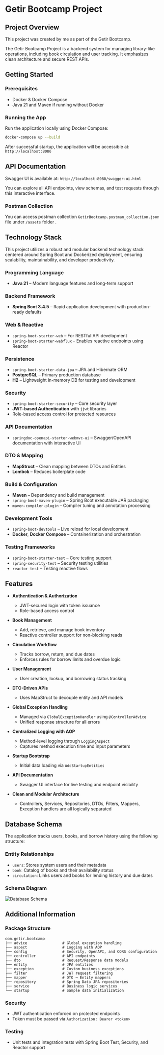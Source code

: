 # Getir Bootcamp Project

## Project Overview

This project was created by me as part of the Getir Bootcamp.

The Getir Bootcamp Project is a backend system for managing library-like operations, including book circulation and user
tracking. It emphasizes clean architecture and secure REST APIs.

## Getting Started

### Prerequisites

- Docker & Docker Compose
- Java 21 and Maven if running without Docker

### Running the App

Run the application locally using Docker Compose:

```bash
docker-compose up --build
```

After successful startup, the application will be accessible at: `http://localhost:8080`

## API Documentation

Swagger UI is available at: `http://localhost:8080/swagger-ui.html`

You can explore all API endpoints, view schemas, and test requests through this interactive interface.

### Postman Collection

You can access postman collection `GetirBootcamp.postman_collection.json` file under `/assets` folder .

## Technology Stack

This project utilizes a robust and modular backend technology stack centered around Spring Boot and Dockerized
deployment, ensuring scalability, maintainability, and developer productivity.

### Programming Language

- **Java 21** – Modern language features and long-term support

### Backend Framework

- **Spring Boot 3.4.5** – Rapid application development with production-ready defaults

### Web & Reactive

- `spring-boot-starter-web` – For RESTful API development
- `spring-boot-starter-webflux` – Enables reactive endpoints using Reactor

### Persistence

- `spring-boot-starter-data-jpa` – JPA and Hibernate ORM
- **PostgreSQL** – Primary production database
- **H2** – Lightweight in-memory DB for testing and development

### Security

- `spring-boot-starter-security` – Core security layer
- **JWT-based Authentication** with `jjwt` libraries
- Role-based access control for protected resources

### API Documentation

- `springdoc-openapi-starter-webmvc-ui` – Swagger/OpenAPI documentation with interactive UI

### DTO & Mapping

- **MapStruct** – Clean mapping between DTOs and Entities
- **Lombok** – Reduces boilerplate code

### Build & Configuration

- **Maven** – Dependency and build management
- `spring-boot-maven-plugin` – Spring Boot executable JAR packaging
- `maven-compiler-plugin` – Compiler tuning and annotation processing

### Development Tools

- `spring-boot-devtools` – Live reload for local development
- **Docker**, **Docker Compose** – Containerization and orchestration

### Testing Frameworks

- `spring-boot-starter-test` – Core testing support
- `spring-security-test` – Security testing utilities
- `reactor-test` – Testing reactive flows

## Features

- **Authentication & Authorization**
    - JWT-secured login with token issuance
    - Role-based access control

- **Book Management**
    - Add, retrieve, and manage book inventory
    - Reactive controller support for non-blocking reads

- **Circulation Workflow**
    - Tracks borrow, return, and due dates
    - Enforces rules for borrow limits and overdue logic

- **User Management**
    - User creation, lookup, and borrowing status tracking

- **DTO-Driven APIs**
    - Uses MapStruct to decouple entity and API models

- **Global Exception Handling**
    - Managed via `GlobalExceptionHandler` using `@ControllerAdvice`
    - Unified response structure for all errors

- **Centralized Logging with AOP**
    - Method-level logging through `LoggingAspect`
    - Captures method execution time and input parameters

- **Startup Bootstrap**
    - Initial data loading via `AddStartupEntities`

- **API Documentation**
    - Swagger UI interface for live testing and endpoint visibility

- **Clean and Modular Architecture**
    - Controllers, Services, Repositories, DTOs, Filters, Mappers, Exception handlers are all logically separated

## Database Schema

The application tracks users, books, and borrow history using the following structure:

### Entity Relationships

- `users`: Stores system users and their metadata
- `book`: Catalog of books and their availability status
- `circulation`: Links users and books for lending history and due dates

### Schema Diagram

![Database Schema](/assets/getirbootcamp-db-schema.png)

## Additional Information

### Package Structure

```
com.getir.bootcamp
├── advice                # Global exception handling
├── aspect                # Logging with AOP
├── config                # Security, OpenAPI, and CORS configuration
├── controller            # API endpoints
├── dto                   # Request/Response data models
├── entity                # JPA entities
├── exception             # Custom business exceptions
├── filter                # JWT request filtering
├── mapper                # DTO ↔ Entity mappers
├── repository            # Spring Data JPA repositories
├── service               # Business logic services
└── startup               # Sample data initialization
```

### Security

- JWT authentication enforced on protected endpoints
- Token must be passed via `Authorization: Bearer <token>`

### Testing

- Unit tests and integration tests with Spring Boot Test, Security, and Reactor support
